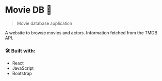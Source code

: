 # Movie DB 🍿
> Movie database application

A website to browse movies and actors. Information fetched from the TMDB API.

### 🛠️ Built with:
- React
- JavaScript
- Bootstrap
